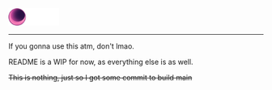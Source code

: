 <img src="/umbra.png" width="100">

---

If you gonna use this atm, don't lmao.

README is a WIP for now, as everything else is as well.

~~This is nothing, just so I got some commit to build main~~
